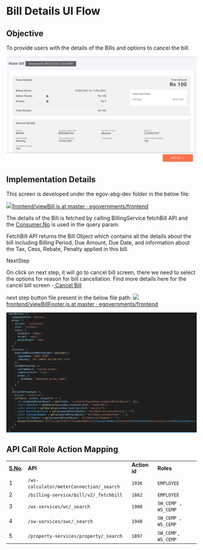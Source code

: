 # Bill Details UI Flow

## **Objective**

To provide users with the details of the Bills and options to cancel the bill.

![](<../../../.gitbook/assets/image (255).png>)

## **Implementation Details**

This screen is developed under the egov-abg-dev folder in the below file:

[![](https://github.com/fluidicon.png)frontend/viewBill.js at master · egovernments/frontend](https://github.com/egovernments/frontend/blob/master/web/rainmaker/dev-packages/egov-abg-dev/src/ui-config/screens/specs/bills/viewBill.js)

The details of the Bill is fetched by calling BillingService fetchBill API and the [Consumer.No](http://consumer.no) is used in the query param.

FetchBill API returns the Bill Object which contains all the details about the bill including Billing Period, Due Amount, Due Date, and information about the Tax, Cess, Rebate, Penalty applied in this bill.

NextStep

On click on next step, it will go to cancel bill screen, there we need to select the options for reason for bill cancellation. Find more details here for the cancel bill screen -[ Cancel Bill](cancel-bill-ui-flow.md)

next step button file present in the below file path: [![](https://github.com/fluidicon.png)frontend/viewBillFooter.js at master · egovernments/frontend](https://github.com/egovernments/frontend/blob/master/web/rainmaker/dev-packages/egov-abg-dev/src/ui-config/screens/specs/bills/viewBillResource/viewBillFooter.js)

![](<../../../.gitbook/assets/image (239) (4).png>)

## **API Call Role Action Mapping**

|                              |                                          |               |                       |
| ---------------------------- | ---------------------------------------- | ------------- | --------------------- |
| [**S.No**](http://s.no)**.** | **API**                                  | **Action id** | **Roles**             |
| 1                            | `/ws-calculator/meterConnection/_search` | `1936`        | `EMPLOYEE`            |
| 2                            | `/billing-service/bill/v2/_fetchbill`    | `1862`        | `EMPLOYEE`            |
| 3                            | `/ws-services/wc/_search`                | `1900`        | `SW_CEMP , WS_CEMP`   |
| 4                            | `/sw-services/swc/_search`               | `1940`        | `SW_CEMP , WS_CEMP`   |
| 5                            | `/property-services/property/_search`    | `1897`        | `SW_CEMP` , `WS_CEMP` |
